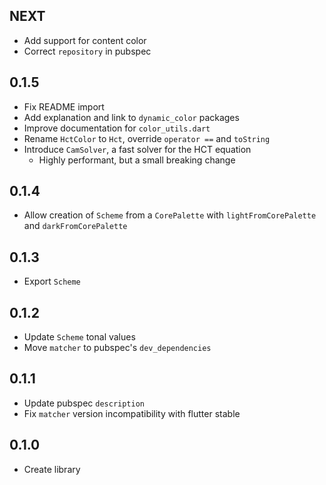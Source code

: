## NEXT

-   Add support for content color
-   Correct `repository` in pubspec

## 0.1.5

-   Fix README import
-   Add explanation and link to `dynamic_color` packages
-   Improve documentation for `color_utils.dart`
-   Rename `HctColor` to `Hct`, override `operator ==` and `toString`
-   Introduce `CamSolver`, a fast solver for the HCT equation
    -   Highly performant, but a small breaking change

## 0.1.4

-   Allow creation of `Scheme` from a `CorePalette` with `lightFromCorePalette`
    and `darkFromCorePalette`

## 0.1.3

-   Export `Scheme`

## 0.1.2

-   Update `Scheme` tonal values
-   Move `matcher` to pubspec's `dev_dependencies`

## 0.1.1

-   Update pubspec `description`
-   Fix `matcher` version incompatibility with flutter stable

## 0.1.0

-   Create library
